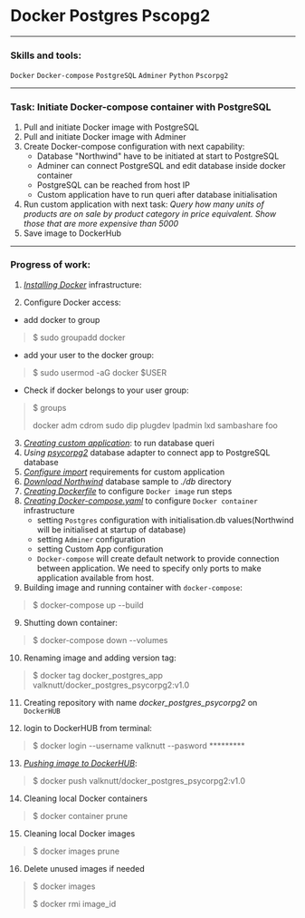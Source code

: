 # Docker Postgres Pscopg2

---
### Skills and tools:
`Docker` `Docker-compose` `PostgreSQL` `Adminer` `Python` `Pscorpg2`

---
### Task: Initiate Docker-compose container with PostgreSQL 

1. Pull and initiate Docker image with PostgreSQL
2. Pull and initiate Docker image with Adminer
3. Create Docker-compose configuration with next capability:
   * Database "Northwind" have to be initiated at start to PostgreSQL
   * Adminer can connect PostgreSQL and edit database inside docker container
   * PostgreSQL can be reached from host IP
   * Custom application have to run queri after database initialisation
4. Run custom application with next task:
 *Query how many units of products are on sale by product category in price equivalent. 
Show those that are more expensive than 5000*
5. Save image to DockerHub
---
### Progress of work:

1. [*Installing Docker*][1] infrastructure:

2. Configure Docker access:
 * add docker to group
 > $ sudo groupadd docker 

 * add your user to the docker group:
 > $ sudo usermod -aG docker $USER

 * Check if docker belongs to your user group:
 >  $ groups
 > 
 >   docker adm cdrom sudo dip plugdev lpadmin lxd sambashare foo

3. [*Creating custom application*][2]: to run database queri
4. *Using* [*psycorpg2*][3] database adapter to connect app to PostgreSQL database
5. [*Configure import*][4] requirements for custom application
6. [*Download Northwind*][5] database sample to *./db* directory 
7. [*Creating Dockerfile*][6] to configure `Docker image` run steps
8. [*Creating Docker-compose.yaml*][7] to configure `Docker container` infrastructure
    * setting `Postgres` configuration with initialisation.db values(Northwind will be initialised at startup of database)
    * setting `Adminer` configuration 
    * setting Custom App configuration
    * `Docker-compose` will create default network to provide connection between application.
   We need to specify only ports to make application available from host.
9. Building image and running container with `docker-compose`:
 > $ docker-compose up --build

9. Shutting down container:
 > $ docker-compose down --volumes

10. Renaming image and adding version tag:
 > $ docker tag docker_postgres_app valknutt/docker_postgres_psycorpg2:v1.0

11. Creating repository with name *docker_postgres_psycorpg2* on `DockerHUB`

12. login to DockerHUB from terminal:
 > $ docker login --username valknutt --pasword *********

13. [*Pushing image to DockerHUB*][8]:
 > $ docker push valknutt/docker_postgres_psycorpg2:v1.0

14. Cleaning local Docker containers
 > $ docker container prune

15. Cleaning local Docker images
 > $ docker images prune

16. Delete unused images if needed
 > $ docker images
 >
 > $ docker rmi image_id 


[1]:https://docs.docker.com/engine/install/ubuntu/
[2]:https://github.com/Amboss/docker_postgres_python/blob/master/app/main.py
[3]:https://www.psycopg.org/docs/
[4]:https://github.com/Amboss/docker_postgres_python/blob/master/app/requirements.txt
[5]:https://github.com/yugabyte/yugabyte-db/blob/master/sample/northwind_data.sql
[6]:https://github.com/Amboss/docker_postgres_python/blob/master/Dockerfile
[7]:https://github.com/Amboss/docker_postgres_python/blob/master/docker-compose.yaml
[8]:https://hub.docker.com/repository/docker/valknutt/docker_postgres_psycopg2

